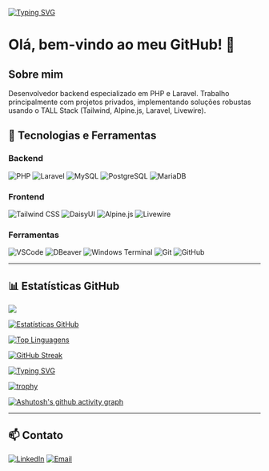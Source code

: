 [![Typing SVG](https://readme-typing-svg.herokuapp.com?font=Fira+Code&pause=1000&color=F7F7F7&center=true&vCenter=true&random=false&width=435&lines=Desenvolvedor+PHP+%7C+Laravel;TALL+Stack+Enthusiast;Backend+Developer)](https://git.io/typing-svg)

# Olá, bem-vindo ao meu GitHub! 👋

## Sobre mim
Desenvolvedor backend especializado em PHP e Laravel. Trabalho principalmente com projetos privados, implementando soluções robustas usando o TALL Stack (Tailwind, Alpine.js, Laravel, Livewire).

## 🚀 Tecnologias e Ferramentas

### Backend
![PHP](https://img.shields.io/badge/-PHP-777BB4?style=flat-square&logo=php&logoColor=white)
![Laravel](https://img.shields.io/badge/-Laravel-FF2D20?style=flat-square&logo=laravel&logoColor=white)
![MySQL](https://img.shields.io/badge/-MySQL-4479A1?style=flat-square&logo=mysql&logoColor=white)
![PostgreSQL](https://img.shields.io/badge/-PostgreSQL-336791?style=flat-square&logo=postgresql&logoColor=white)
![MariaDB](https://img.shields.io/badge/-MariaDB-003545?style=flat-square&logo=mariadb&logoColor=white)

### Frontend
![Tailwind CSS](https://img.shields.io/badge/-Tailwind_CSS-38B2AC?style=flat-square&logo=tailwind-css&logoColor=white)
![DaisyUI](https://img.shields.io/badge/-DaisyUI-5A0EF8?style=flat-square&logo=daisyui&logoColor=white)
![Alpine.js](https://img.shields.io/badge/-Alpine.js-8BC0D0?style=flat-square&logo=alpine.js&logoColor=black)
![Livewire](https://img.shields.io/badge/-Livewire-FB70A9?style=flat-square&logo=livewire&logoColor=white)

### Ferramentas
![VSCode](https://img.shields.io/badge/-VSCode-007ACC?style=flat-square&logo=visual-studio-code&logoColor=white)
![DBeaver](https://img.shields.io/badge/-DBeaver-4D4D4D?style=flat-square&logo=dbeaver&logoColor=white)
![Windows Terminal](https://img.shields.io/badge/-Windows_Terminal-4D4D4D?style=flat-square&logo=windows-terminal&logoColor=white)
![Git](https://img.shields.io/badge/-Git-F05032?style=flat-square&logo=git&logoColor=white)
![GitHub](https://img.shields.io/badge/-GitHub-181717?style=flat-square&logo=github&logoColor=white)

---

## 📊 Estatísticas GitHub

![](https://komarev.com/ghpvc/?username=yuriPeixoto&color=blueviolet)

[![Estatísticas GitHub](https://github-readme-stats-sigma-five.vercel.app/api?username=yuriPeixoto&show_icons=true&theme=radical)](https://github.com/anuraghazra/github-readme-stats)

[![Top Linguagens](https://github-readme-stats-sigma-five.vercel.app/api/top-langs/?username=yuriPeixoto&layout=compact&theme=radical)](https://github.com/anuraghazra/github-readme-stats)

[![GitHub Streak](https://github-readme-streak-stats.herokuapp.com/?user=yuriPeixoto&theme=radical)](https://git.io/streak-stats)

[![Typing SVG](https://readme-typing-svg.herokuapp.com?font=Fira+Code&pause=1000&color=F7F7F7&center=true&vCenter=true&random=false&width=435&lines=Desenvolvedor+PHP+%7C+Laravel;TALL+Stack+Enthusiast;Backend+Developer)](https://git.io/typing-svg)

[![trophy](https://github-profile-trophy.vercel.app/?username=yuriPeixoto&theme=onedark&row=1)](https://github.com/ryo-ma/github-profile-trophy)

[![Ashutosh's github activity graph](https://github-readme-activity-graph.vercel.app/graph?username=yuriPeixoto&theme=react-dark)](https://github.com/ashutosh00710/github-readme-activity-graph)

---

## 📫 Contato

[![LinkedIn](https://img.shields.io/badge/-LinkedIn-0077B5?style=flat-square&logo=linkedin&logoColor=white)](https://www.linkedin.com/in/yuri-peixoto/)
[![Email](https://img.shields.io/badge/-Email-D14836?style=flat-square&logo=gmail&logoColor=white)](mailto:yuripeixoto@gmail.com)
